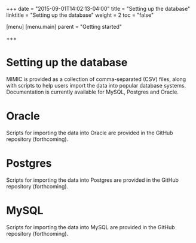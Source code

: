 +++
date = "2015-09-01T14:02:13-04:00"
title = "Setting up the database"
linktitle = "Setting up the database"
weight = 2
toc = "false"

[menu]
  [menu.main]
    parent = "Getting started"

+++

# Setting up the database

MIMIC is provided as a collection of comma-separated (CSV) files, along with scripts to help users import the data into popular database systems. Documentation is currently available for MySQL, Postgres and Oracle.

# Oracle

Scripts for importing the data into Oracle are provided in the GitHub repository (forthcoming).

# Postgres

Scripts for importing the data into Postgres are provided in the GitHub repository (forthcoming).

# MySQL

Scripts for importing the data into MySQL are provided in the GitHub repository (forthcoming).
